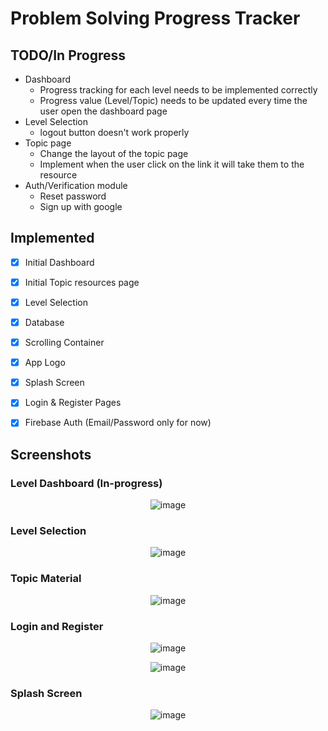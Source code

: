 # Problem Solving Progress Tracker

## TODO/In Progress

- Dashboard
    - Progress tracking for each level needs to be implemented correctly
    - Progress value (Level/Topic) needs to be updated every time the user open the dashboard page
- Level Selection
    - logout button doesn't work properly
- Topic page
    - Change the layout of the topic page
    - Implement when the user click on the link it will take them to the resource  
- Auth/Verification module
    - Reset password
    - Sign up with google

## Implemented

- [x] Initial Dashboard
- [x] Initial Topic resources page
- [x] Level Selection
- [x] Database
- [x] Scrolling Container
- [x] App Logo
- [x] Splash Screen
- [x] Login & Register Pages
- [x] Firebase Auth (Email/Password only for now)


## Screenshots

### Level Dashboard (In-progress)

<div align="center">

![image](https://github.com/EbrahemMordy/Flutter-Project/assets/73834838/c723446b-95e9-4f6a-b13b-c12eb43a4843)

</div>


### Level Selection 

<div align="center">

![image](https://github.com/EbrahemMordy/Flutter-Project/assets/73834838/50026efa-afc6-4a8f-a010-0453aef65be5)

</div>

### Topic Material

<div align="center">

![image](https://github.com/EbrahemMordy/Flutter-Project/assets/73834838/c6c9e398-fa77-4f2d-9f3f-0e918f9358aa)

</div>

### Login and Register

<div align="center">

![image](https://github.com/EbrahemMordy/Flutter-Project/assets/73834838/29beaa9a-3939-4696-af58-e6caecff2ad4)

![image](https://github.com/EbrahemMordy/Flutter-Project/assets/73834838/15aba482-273e-4977-970c-80319bfc95b4)

</div>

### Splash Screen

<div align="center">

![image](https://github.com/EbrahemMordy/Flutter-Project/assets/73834838/e495eae8-1b00-44a0-a23a-9c1348e5f599)

</div>